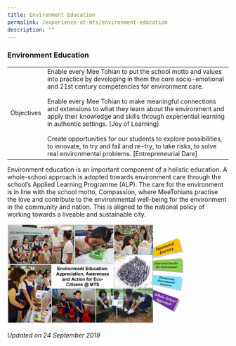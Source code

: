```yaml
---
title: Environment Education
permalink: /experience-at-mts/environment-education
description: ""
---
```

### Environment Education

|  	|  	|
|---	|---	|
 | Objectives<br> 	| Enable every Mee Tohian to put the school motto and values into practice by developing in them the core socio-emotional and 21st century competencies for environment care.<br><br>Enable every Mee Tohian to make meaningful connections and extensions to what they learn about the environment and apply their knowledge and skills through experiential learning in authentic settings. [Joy of Learning] <br><br>Create opportunities for our students to explore possibilities, to innovate, to try and fail and re-try, to take risks, to solve real environmental problems. [Entrepreneurial Dare] 	
 
 Environment education is an important component of a holistic education. A whole-school approach is adopted towards environment care through the school’s Applied Learning Programme (ALP). The care for the environment is in line with the school motto, Compassion, where MeeTohians practise the love and contribute to the environmental well-being for the environment in the community and nation. This is aligned to the national policy of working towards a liveable and sustainable city.
 
 <img src="/images/envedu.png" 
     style="width:80%">
 
 

*Updated on 24 September 2019*